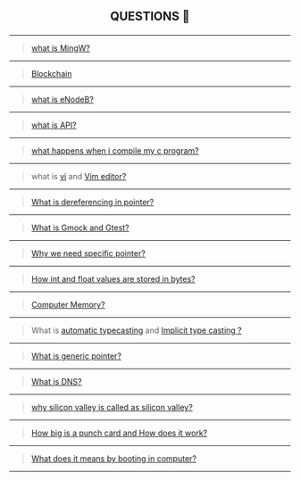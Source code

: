 
## <p align="center"> <b> QUESTIONS 🤔 </b> </p> 
--------------------------------------------------------

> [what is MingW?](https://en.wikipedia.org/wiki/MinGW)

-----------------------------------------------------------------------------------------------
> [Blockchain](https://en.wikipedia.org/wiki/Blockchain.com)

-----------------------------------------------------------------------------------------------
> [what is eNodeB? ](https://en.wikipedia.org/wiki/ENodeB)

-----------------------------------------------------------------------------------------------
> [what is API?](https://en.wikipedia.org/wiki/API)

-----------------------------------------------------------------------------------------------
>[what happens when i compile my c program?](https://www.geeksforgeeks.org/compiling-a-c-program-behind-the-scenes/)

--------------------------------------------------------------------------------------------------------------
> what is [vi](https://en.wikipedia.org/wiki/Vi) and [Vim editor?](https://en.wikipedia.org/wiki/Vim_(text_editor))

----------------------------------------------------------------------------------------------------------

> [What is dereferencing in pointer?](https://en.wikipedia.org/wiki/Dereference_operator)
-----------------------------------------------------------------------------------------------

> [What is Gmock and Gtest?](https://github.com/google/googletest/blob/master/googlemock/README.md)

--------------------------------------------------------------------------------------------------

> [Why we need specific pointer?](https://stackoverflow.com/questions/162941/why-use-pointers)

-----------------------------------------------------------------------------------------------------

> [How int and float values are stored in bytes?](https://www.log2base2.com/storage/how-float-values-are-stored-in-memory.html)

--------------------------------------------------------------------------------------------------------------------------------

> [Computer Memory?](http://statmath.wu.ac.at/courses/data-analysis/itdtHTML/node55.html)

---------------------------------------------------------------------------------------------------
> What is [automatic typecasting](https://www.geeksforgeeks.org/type-conversion-c/) and [Implicit type casting ?](https://www.guru99.com/c-type-casting.html)

-----------------------------------------------------------------------------------------------------------------------------------------------------------------
> [ What is generic pointer?](http://www.faqs.org/docs/learnc/x658.html)

---------------------------------------------------------------------------------
> [What is DNS?](https://www.cloudflare.com/en-in/learning/dns/what-is-dns/)

---------------------------------------------------------------------------------------------------------------------------------------------------------------
> [why silicon valley is called as silicon valley?](https://www.pellcenter.org/why-is-silicon-valley-called-silicon-valley/)

---------------------------------------------------------------------------------------------------------------------------------------------------------------
> [How big is a punch card and How does it work?](https://www.computerhope.com/jargon/p/punccard.htm)
 
---------------------------------------------------------------------------------------------------------------------------------------------------------------
> [What does it means by booting in computer?](https://en.wikipedia.org/wiki/Booting)

---------------------------------------------------------------------------------------------------------------------------------------------------------------
